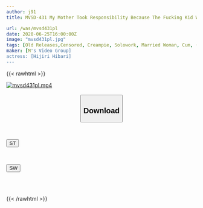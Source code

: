 ```yaml
---
author: j91
title: MVSD-431 My Mother Took Responsibility Because The Fucking Kid Was Hitting The Ice (lol) DQN Cum Swallowing Ring ● Kiyoshi Maihara

url: /was/mvsd431pl
date: 2020-06-25T16:00:00Z
image: "mvsd431pl.jpg"
tags: [Old Releases,Censored, Creampie, Solowork, Married Woman, Cum, (tag-censored), Digital Mosaic	]
maker: [M's Video Group]
actress: [Hijiri Hibari]
---
```



{{< rawhtml >}}

<div class="video" data-videoid="3BV9j0y2r0u6OD">
    <a href="javascript:;">
        <img src="/was/mvsd431pl/mvsd431pl.jpg" width="WIDTH" height="HEIGHT" alt="mvsd431pl.mp4" loading="lazy">
    </a>
</div>

<script type="text/javascript" src="https://j91.asia/asset/on-demand-st.js"></script>

<br>
  <link rel="stylesheet" href="https://j91.asia/asset/bs5.css">
  
  <center>
  <button class="btn btn-primary" type="button" data-bs-toggle="collapse" data-bs-target=".multi-collapse" aria-expanded="false" aria-controls="multiCollapseExample1 multiCollapseExample2"><h2>Download</h2></button></center>
</p>
<div class="row">
  <div class="col">
    <div class="collapse multi-collapse" id="multiCollapseExample1">
      <div class="card card-body">
	      	      <br>
<div class="buttons">  
<p><a href="https://streamtape.to/v/3BV9j0y2r0u6OD" target="_blank"><button class="btn-hover color-3"><i class="fa fa-download"></i> ST</button></a></p></div>
    </div>
  </div>
</div>
  <div class="col">
    <div class="collapse multi-collapse" id="multiCollapseExample2">
      <div class="card card-body">
	      <br>
<div class="buttons">
<p><a href="https://flaswish.com/u2jdtbyxojww" target="_blank"><button class="btn-hover color-2"><i class="fa fa-download"></i> SW</button></a></p></div>
<br><br>
      </div>
    </div>
  </div>
</div>

{{< /rawhtml >}}